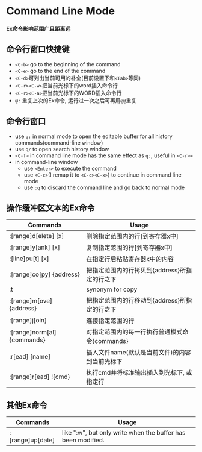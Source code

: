 # Command Line Mode

**Ex命令影响范围广且距离远**

## 命令行窗口快捷键
* `<C-b>` go to the beginning of the command
* `<C-e>` go to the end of the command
* `<C-d>`可列出当前可用的补全(目前设置下和`<Tab>`等同)
* `<C-r><C-w>`把当前光标下的word插入命令行
* `<C-r><C-a>`把当前光标下的WORD插入命令行
* `@:` 重复上次的Ex命令, 运行过一次之后可再用`@@`重复

## 命令行窗口
* use `q:` in normal mode to open the editable buffer for all history commands(command-line window)
* use `q/` to open search history window
* `<C-f>` in command line mode has the same effect as `q:`, useful in `<C-r>=`
* in command-line window
    - use `<Enter>` to execute the command
    - use `<C-c>`(I remap it to `<C-c><C-x>`) to continue in command line mode
    - use `:q` to discard the command line and go back to normal mode

## 操作缓冲区文本的Ex命令
| Commands                    | Usage                                          |
|-----------------------------|------------------------------------------------|
| :[range]d[elete] [x]        | 删除指定范围内的行[到寄存器x中]                |
| :[range]y[ank] [x]          | 复制指定范围的行[到寄存器x中]                  |
| :[line]pu[t] [x]            | 在指定行后粘贴寄存器x中的内容                  |
| :[range]co[py] {address}    | 把指定范围内的行拷贝到{address}所指定的行之下  |
| :t                          | synonym for copy                               |
| :[range]m[ove] {address}    | 把指定范围内的行移动到{address}所指定的行之下  |
| :[range]j[oin]              | 连接指定范围的行                               |
| :[range]norm[al] {commands} | 对指定范围内的每一行执行普通模式命令{commands} |
| :r[ead] [name]              | 插入文件name(默认是当前文件)的内容到当前光标下 |
| :[range]r[ead] !{cmd}       | 执行cmd并将标准输出插入到光标下, 或指定行      |

## 其他Ex命令
| Commands         | Usage                                                        |
|------------------|--------------------------------------------------------------|
| :[range]up[date] | like ":w", but only write when the buffer has been modified. |
